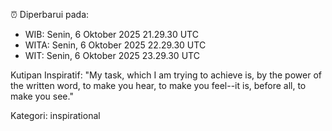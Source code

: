⏰ Diperbarui pada:
- WIB: Senin, 6 Oktober 2025 21.29.30 UTC
- WITA: Senin, 6 Oktober 2025 22.29.30 UTC
- WIT: Senin, 6 Oktober 2025 23.29.30 UTC

Kutipan Inspiratif:
"My task, which I am trying to achieve is, by the power of the written word, to make you hear, to make you feel--it is, before all, to make you see."


Kategori: inspirational

